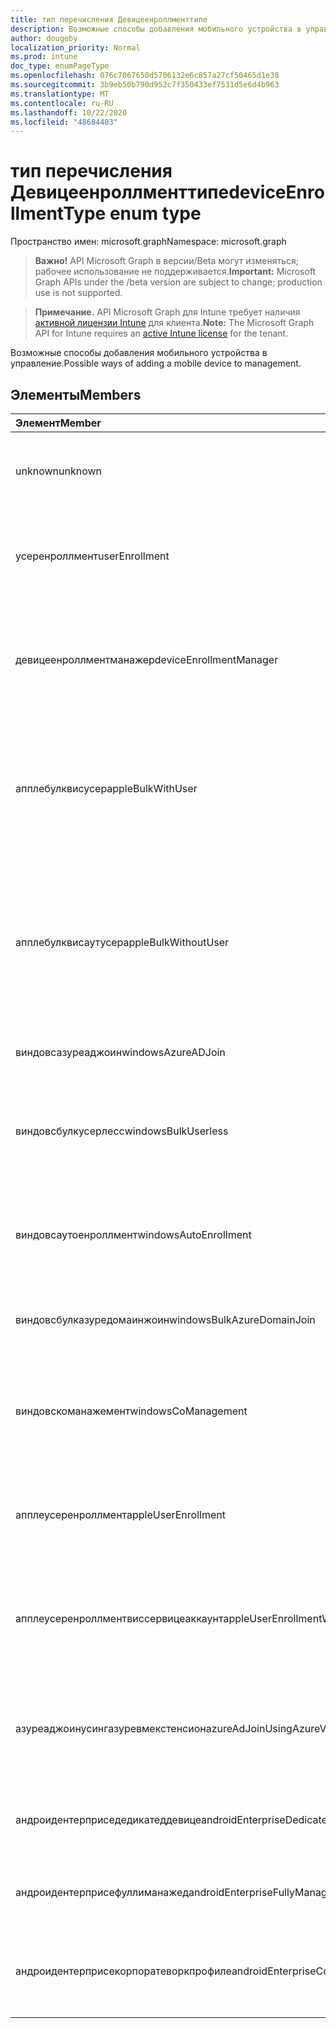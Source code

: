 ```yaml
---
title: тип перечисления Девицеенроллменттипе
description: Возможные способы добавления мобильного устройства в управление.
author: dougeby
localization_priority: Normal
ms.prod: intune
doc_type: enumPageType
ms.openlocfilehash: 076c7067650d5706132e6c857a27cf50465d1e38
ms.sourcegitcommit: 3b9eb50b790d952c7f350433ef7531d5e6d4b963
ms.translationtype: MT
ms.contentlocale: ru-RU
ms.lasthandoff: 10/22/2020
ms.locfileid: "48684403"
---
```

# <a name="deviceenrollmenttype-enum-type"></a><span data-ttu-id="cc6a9-103">тип перечисления Девицеенроллменттипе</span><span class="sxs-lookup"><span data-stu-id="cc6a9-103">deviceEnrollmentType enum type</span></span>

<span data-ttu-id="cc6a9-104">Пространство имен: microsoft.graph</span><span class="sxs-lookup"><span data-stu-id="cc6a9-104">Namespace: microsoft.graph</span></span>

> <span data-ttu-id="cc6a9-105">**Важно!** API Microsoft Graph в версии/Beta могут изменяться; рабочее использование не поддерживается.</span><span class="sxs-lookup"><span data-stu-id="cc6a9-105">**Important:** Microsoft Graph APIs under the /beta version are subject to change; production use is not supported.</span></span>

> <span data-ttu-id="cc6a9-106">**Примечание.** API Microsoft Graph для Intune требует наличия [активной лицензии Intune](https://go.microsoft.com/fwlink/?linkid=839381) для клиента.</span><span class="sxs-lookup"><span data-stu-id="cc6a9-106">**Note:** The Microsoft Graph API for Intune requires an [active Intune license](https://go.microsoft.com/fwlink/?linkid=839381) for the tenant.</span></span>

<span data-ttu-id="cc6a9-107">Возможные способы добавления мобильного устройства в управление.</span><span class="sxs-lookup"><span data-stu-id="cc6a9-107">Possible ways of adding a mobile device to management.</span></span>

## <a name="members"></a><span data-ttu-id="cc6a9-108">Элементы</span><span class="sxs-lookup"><span data-stu-id="cc6a9-108">Members</span></span>
|<span data-ttu-id="cc6a9-109">Элемент</span><span class="sxs-lookup"><span data-stu-id="cc6a9-109">Member</span></span>|<span data-ttu-id="cc6a9-110">Значение</span><span class="sxs-lookup"><span data-stu-id="cc6a9-110">Value</span></span>|<span data-ttu-id="cc6a9-111">Описание</span><span class="sxs-lookup"><span data-stu-id="cc6a9-111">Description</span></span>|
|:---|:---|:---|
|<span data-ttu-id="cc6a9-112">unknown</span><span class="sxs-lookup"><span data-stu-id="cc6a9-112">unknown</span></span>|<span data-ttu-id="cc6a9-113">нуль</span><span class="sxs-lookup"><span data-stu-id="cc6a9-113">0</span></span>|<span data-ttu-id="cc6a9-114">Значение по умолчанию: тип регистрации не был собран.</span><span class="sxs-lookup"><span data-stu-id="cc6a9-114">Default value, enrollment type was not collected.</span></span>|
|<span data-ttu-id="cc6a9-115">усеренроллмент</span><span class="sxs-lookup"><span data-stu-id="cc6a9-115">userEnrollment</span></span>|<span data-ttu-id="cc6a9-116">1,1</span><span class="sxs-lookup"><span data-stu-id="cc6a9-116">1</span></span>|<span data-ttu-id="cc6a9-117">Управляемая пользователями регистрация через канал BYOD.</span><span class="sxs-lookup"><span data-stu-id="cc6a9-117">User driven enrollment through BYOD channel.</span></span>|
|<span data-ttu-id="cc6a9-118">девицеенроллментманажер</span><span class="sxs-lookup"><span data-stu-id="cc6a9-118">deviceEnrollmentManager</span></span>|<span data-ttu-id="cc6a9-119">2</span><span class="sxs-lookup"><span data-stu-id="cc6a9-119">2</span></span>|<span data-ttu-id="cc6a9-120">Регистрация пользователей с помощью учетной записи менеджера регистрации устройств.</span><span class="sxs-lookup"><span data-stu-id="cc6a9-120">User enrollment with a device enrollment manager account.</span></span>|
|<span data-ttu-id="cc6a9-121">апплебулквисусер</span><span class="sxs-lookup"><span data-stu-id="cc6a9-121">appleBulkWithUser</span></span>|<span data-ttu-id="cc6a9-122">4</span><span class="sxs-lookup"><span data-stu-id="cc6a9-122">3</span></span>|<span data-ttu-id="cc6a9-123">Массовая регистрация Apple с задачей пользователя.</span><span class="sxs-lookup"><span data-stu-id="cc6a9-123">Apple bulk enrollment with user challenge.</span></span> <span data-ttu-id="cc6a9-124">(Предотвращение выполнения данных, Apple Configurator)</span><span class="sxs-lookup"><span data-stu-id="cc6a9-124">(DEP, Apple Configurator)</span></span>|
|<span data-ttu-id="cc6a9-125">апплебулквисаутусер</span><span class="sxs-lookup"><span data-stu-id="cc6a9-125">appleBulkWithoutUser</span></span>|<span data-ttu-id="cc6a9-126">4 </span><span class="sxs-lookup"><span data-stu-id="cc6a9-126">4</span></span>|<span data-ttu-id="cc6a9-127">Массовая регистрация Apple без задачи пользователя.</span><span class="sxs-lookup"><span data-stu-id="cc6a9-127">Apple bulk enrollment without user challenge.</span></span> <span data-ttu-id="cc6a9-128">(Предотвращение выполнения данных, Apple Configurator, Mobile config)</span><span class="sxs-lookup"><span data-stu-id="cc6a9-128">(DEP, Apple Configurator, Mobile Config)</span></span>|
|<span data-ttu-id="cc6a9-129">виндовсазуреаджоин</span><span class="sxs-lookup"><span data-stu-id="cc6a9-129">windowsAzureADJoin</span></span>|<span data-ttu-id="cc6a9-130">5 </span><span class="sxs-lookup"><span data-stu-id="cc6a9-130">5</span></span>|<span data-ttu-id="cc6a9-131">Присоединение к Windows 10 Azure AD.</span><span class="sxs-lookup"><span data-stu-id="cc6a9-131">Windows 10 Azure AD Join.</span></span>|
|<span data-ttu-id="cc6a9-132">виндовсбулкусерлесс</span><span class="sxs-lookup"><span data-stu-id="cc6a9-132">windowsBulkUserless</span></span>|<span data-ttu-id="cc6a9-133">6 </span><span class="sxs-lookup"><span data-stu-id="cc6a9-133">6</span></span>|<span data-ttu-id="cc6a9-134">Массовая регистрация Windows 10 с помощью ICD с помощью сертификата.</span><span class="sxs-lookup"><span data-stu-id="cc6a9-134">Windows 10 Bulk enrollment through ICD with certificate.</span></span>|
|<span data-ttu-id="cc6a9-135">виндовсаутоенроллмент</span><span class="sxs-lookup"><span data-stu-id="cc6a9-135">windowsAutoEnrollment</span></span>|<span data-ttu-id="cc6a9-136">7 </span><span class="sxs-lookup"><span data-stu-id="cc6a9-136">7</span></span>|<span data-ttu-id="cc6a9-137">Автоматическая регистрация в Windows 10.</span><span class="sxs-lookup"><span data-stu-id="cc6a9-137">Windows 10 automatic enrollment.</span></span> <span data-ttu-id="cc6a9-138">(Добавление рабочей учетной записи)</span><span class="sxs-lookup"><span data-stu-id="cc6a9-138">(Add work account)</span></span>|
|<span data-ttu-id="cc6a9-139">виндовсбулказуредомаинжоин</span><span class="sxs-lookup"><span data-stu-id="cc6a9-139">windowsBulkAzureDomainJoin</span></span>|<span data-ttu-id="cc6a9-140">8 </span><span class="sxs-lookup"><span data-stu-id="cc6a9-140">8</span></span>|<span data-ttu-id="cc6a9-141">Массовый присоединение к Windows 10 Azure AD.</span><span class="sxs-lookup"><span data-stu-id="cc6a9-141">Windows 10 bulk Azure AD Join.</span></span>|
|<span data-ttu-id="cc6a9-142">виндовскоманажемент</span><span class="sxs-lookup"><span data-stu-id="cc6a9-142">windowsCoManagement</span></span>|<span data-ttu-id="cc6a9-143">9 </span><span class="sxs-lookup"><span data-stu-id="cc6a9-143">9</span></span>|<span data-ttu-id="cc6a9-144">Windows 10 Co-Management активированы с помощью автопилота или групповой политики.</span><span class="sxs-lookup"><span data-stu-id="cc6a9-144">Windows 10 Co-Management triggered by AutoPilot or Group Policy.</span></span>|
|<span data-ttu-id="cc6a9-145">апплеусеренроллмент</span><span class="sxs-lookup"><span data-stu-id="cc6a9-145">appleUserEnrollment</span></span>|<span data-ttu-id="cc6a9-146">-11:00</span><span class="sxs-lookup"><span data-stu-id="cc6a9-146">11</span></span>|<span data-ttu-id="cc6a9-147">Устройство, управляемое регистрацией пользователей Apple</span><span class="sxs-lookup"><span data-stu-id="cc6a9-147">Device managed by Apple user enrollment</span></span>|
|<span data-ttu-id="cc6a9-148">апплеусеренроллментвиссервицеаккаунт</span><span class="sxs-lookup"><span data-stu-id="cc6a9-148">appleUserEnrollmentWithServiceAccount</span></span>|<span data-ttu-id="cc6a9-149">12 </span><span class="sxs-lookup"><span data-stu-id="cc6a9-149">12</span></span>|<span data-ttu-id="cc6a9-150">Устройство, управляемое регистрацией пользователей Apple, с учетной записью службы</span><span class="sxs-lookup"><span data-stu-id="cc6a9-150">Device managed by Apple user enrollment with service account</span></span>|
|<span data-ttu-id="cc6a9-151">азуреаджоинусингазуревмекстенсион</span><span class="sxs-lookup"><span data-stu-id="cc6a9-151">azureAdJoinUsingAzureVmExtension</span></span>|<span data-ttu-id="cc6a9-152">14 </span><span class="sxs-lookup"><span data-stu-id="cc6a9-152">14</span></span>|<span data-ttu-id="cc6a9-153">Регистрация подключения Azure AD при подготовке виртуальной машины Azure</span><span class="sxs-lookup"><span data-stu-id="cc6a9-153">Azure AD Join enrollment when an Azure VM is provisioned</span></span>|
|<span data-ttu-id="cc6a9-154">андроидентерприседедикатеддевице</span><span class="sxs-lookup"><span data-stu-id="cc6a9-154">androidEnterpriseDedicatedDevice</span></span>|<span data-ttu-id="cc6a9-155">15 </span><span class="sxs-lookup"><span data-stu-id="cc6a9-155">15</span></span>|<span data-ttu-id="cc6a9-156">Специальное устройство для Android Enterprise</span><span class="sxs-lookup"><span data-stu-id="cc6a9-156">Android Enterprise Dedicated Device</span></span>|
|<span data-ttu-id="cc6a9-157">андроидентерприсефуллиманажед</span><span class="sxs-lookup"><span data-stu-id="cc6a9-157">androidEnterpriseFullyManaged</span></span>|<span data-ttu-id="cc6a9-158">16 </span><span class="sxs-lookup"><span data-stu-id="cc6a9-158">16</span></span>|<span data-ttu-id="cc6a9-159">Полностью управляемый Android Enterprise</span><span class="sxs-lookup"><span data-stu-id="cc6a9-159">Android Enterprise Fully Managed</span></span>|
|<span data-ttu-id="cc6a9-160">андроидентерприсекорпоратеворкпрофиле</span><span class="sxs-lookup"><span data-stu-id="cc6a9-160">androidEnterpriseCorporateWorkProfile</span></span>|<span data-ttu-id="cc6a9-161">17 </span><span class="sxs-lookup"><span data-stu-id="cc6a9-161">17</span></span>|<span data-ttu-id="cc6a9-162">Корпоративный профиль для корпоративных рабочих работ Android</span><span class="sxs-lookup"><span data-stu-id="cc6a9-162">Android Enterprise Corporate Work Profile</span></span>|





